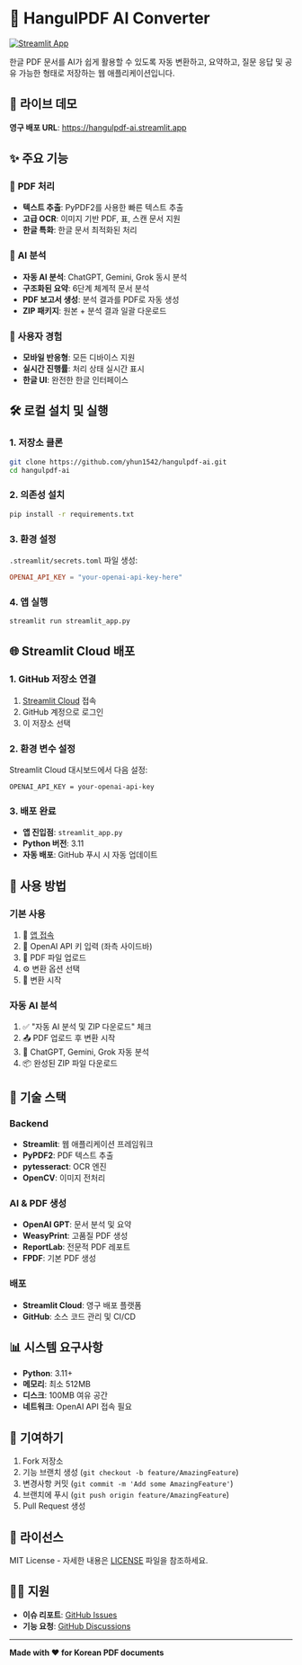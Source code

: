 # 🔄 HangulPDF AI Converter

[![Streamlit App](https://static.streamlit.io/badges/streamlit_badge_black_white.svg)](https://hangulpdf-ai.streamlit.app)

한글 PDF 문서를 AI가 쉽게 활용할 수 있도록 자동 변환하고, 요약하고, 질문 응답 및 공유 가능한 형태로 저장하는 웹 애플리케이션입니다.

## 🚀 라이브 데모

**영구 배포 URL**: https://hangulpdf-ai.streamlit.app

## ✨ 주요 기능

### 📄 **PDF 처리**
- **텍스트 추출**: PyPDF2를 사용한 빠른 텍스트 추출
- **고급 OCR**: 이미지 기반 PDF, 표, 스캔 문서 지원
- **한글 특화**: 한글 문서 최적화된 처리

### 🤖 **AI 분석**
- **자동 AI 분석**: ChatGPT, Gemini, Grok 동시 분석
- **구조화된 요약**: 6단계 체계적 문서 분석
- **PDF 보고서 생성**: 분석 결과를 PDF로 자동 생성
- **ZIP 패키지**: 원본 + 분석 결과 일괄 다운로드

### 🎨 **사용자 경험**
- **모바일 반응형**: 모든 디바이스 지원
- **실시간 진행률**: 처리 상태 실시간 표시
- **한글 UI**: 완전한 한글 인터페이스

## 🛠️ 로컬 설치 및 실행

### 1. 저장소 클론
```bash
git clone https://github.com/yhun1542/hangulpdf-ai.git
cd hangulpdf-ai
```

### 2. 의존성 설치
```bash
pip install -r requirements.txt
```

### 3. 환경 설정
`.streamlit/secrets.toml` 파일 생성:
```toml
OPENAI_API_KEY = "your-openai-api-key-here"
```

### 4. 앱 실행
```bash
streamlit run streamlit_app.py
```

## 🌐 Streamlit Cloud 배포

### 1. GitHub 저장소 연결
1. [Streamlit Cloud](https://streamlit.io/cloud) 접속
2. GitHub 계정으로 로그인
3. 이 저장소 선택

### 2. 환경 변수 설정
Streamlit Cloud 대시보드에서 다음 설정:
```
OPENAI_API_KEY = your-openai-api-key
```

### 3. 배포 완료
- **앱 진입점**: `streamlit_app.py`
- **Python 버전**: 3.11
- **자동 배포**: GitHub 푸시 시 자동 업데이트

## 📱 사용 방법

### **기본 사용**
1. 🔗 [앱 접속](https://hangulpdf-ai.streamlit.app)
2. 🔑 OpenAI API 키 입력 (좌측 사이드바)
3. 📄 PDF 파일 업로드
4. ⚙️ 변환 옵션 선택
5. 🚀 변환 시작

### **자동 AI 분석**
1. ✅ "자동 AI 분석 및 ZIP 다운로드" 체크
2. 📤 PDF 업로드 후 변환 시작
3. 🤖 ChatGPT, Gemini, Grok 자동 분석
4. 📦 완성된 ZIP 파일 다운로드

## 🔧 기술 스택

### **Backend**
- **Streamlit**: 웹 애플리케이션 프레임워크
- **PyPDF2**: PDF 텍스트 추출
- **pytesseract**: OCR 엔진
- **OpenCV**: 이미지 전처리

### **AI & PDF 생성**
- **OpenAI GPT**: 문서 분석 및 요약
- **WeasyPrint**: 고품질 PDF 생성
- **ReportLab**: 전문적 PDF 레포트
- **FPDF**: 기본 PDF 생성

### **배포**
- **Streamlit Cloud**: 영구 배포 플랫폼
- **GitHub**: 소스 코드 관리 및 CI/CD

## 📊 시스템 요구사항

- **Python**: 3.11+
- **메모리**: 최소 512MB
- **디스크**: 100MB 여유 공간
- **네트워크**: OpenAI API 접속 필요

## 🤝 기여하기

1. Fork 저장소
2. 기능 브랜치 생성 (`git checkout -b feature/AmazingFeature`)
3. 변경사항 커밋 (`git commit -m 'Add some AmazingFeature'`)
4. 브랜치에 푸시 (`git push origin feature/AmazingFeature`)
5. Pull Request 생성

## 📄 라이선스

MIT License - 자세한 내용은 [LICENSE](LICENSE) 파일을 참조하세요.

## 🙋‍♂️ 지원

- **이슈 리포트**: [GitHub Issues](https://github.com/yhun1542/hangulpdf-ai/issues)
- **기능 요청**: [GitHub Discussions](https://github.com/yhun1542/hangulpdf-ai/discussions)

---

**Made with ❤️ for Korean PDF documents**

